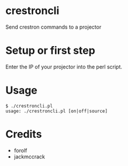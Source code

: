 # crestroncli
Send crestron commands to a projector

Setup or first step
===================

Enter the IP of your projector into the perl script.

Usage
=====
    $ ./crestroncli.pl 
    usage: ./crestroncli.pl [on|off|source]

Credits
=======
* forolf
* jackmccrack

